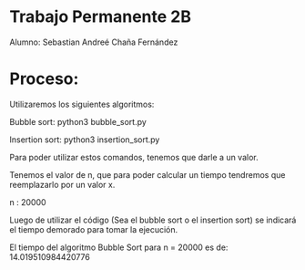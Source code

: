 # Trabajo Permanente 2B
Alumno: Sebastian Andreé Chaña Fernández
# Proceso:
Utilizaremos los siguientes algoritmos:

Bubble sort:
python3 bubble_sort.py


Insertion sort:
python3 insertion_sort.py

Para poder utilizar estos comandos, tenemos que darle a un valor.


Tenemos el valor de n, que para poder calcular un tiempo tendremos que reemplazarlo por un valor x.


n : 20000

Luego de utilizar el código (Sea el bubble sort o el insertion sort) se indicará el tiempo demorado para tomar la ejecución.


El tiempo del algoritmo Bubble Sort para n = 20000 es de: 14.019510984420776
